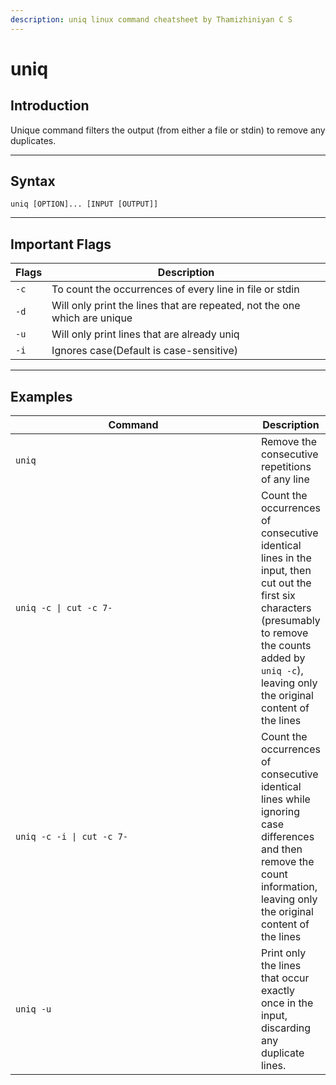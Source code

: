 ```yaml
---
description: uniq linux command cheatsheet by Thamizhiniyan C S
---
```


# uniq

## Introduction

Unique command filters the output (from either a file or stdin) to remove any duplicates.

***

## Syntax

`uniq [OPTION]... [INPUT [OUTPUT]]`

***

## Important Flags

| Flags | Description                                                               |
| ----- | ------------------------------------------------------------------------- |
| `-c`  | To count the occurrences of every line in file or stdin                   |
| `-d`  | Will only print the lines that are repeated, not the one which are unique |
| `-u`  | Will only print lines that are already uniq                               |
| `-i`  | Ignores case(Default is case-sensitive)                                   |

***

## Examples

<table><thead><tr><th width="381">Command</th><th>Description</th></tr></thead><tbody><tr><td><pre class="language-bash"><code class="lang-bash">uniq
</code></pre></td><td>Remove the consecutive repetitions of any line</td></tr><tr><td><pre class="language-bash"><code class="lang-bash">uniq -c | cut -c 7-
</code></pre></td><td>Count the occurrences of consecutive identical lines in the input, then cut out the first six characters (presumably to remove the counts added by <code>uniq -c</code>), leaving only the original content of the lines</td></tr><tr><td><pre class="language-bash"><code class="lang-bash">uniq -c -i | cut -c 7-
</code></pre></td><td>Count the occurrences of consecutive identical lines while ignoring case differences and then remove the count information, leaving only the original content of the lines</td></tr><tr><td><pre class="language-bash"><code class="lang-bash">uniq -u
</code></pre></td><td>Print only the lines that occur exactly once in the input, discarding any duplicate lines.</td></tr></tbody></table>
